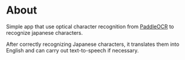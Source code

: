 # About

Simple app that use optical character recognition from [PaddleOCR](https://github.com/PaddlePaddle/PaddleOCR) to recognize japanese characters.


After correctly recognizing Japanese characters, it translates them into English and can carry out text-to-speech if necessary.